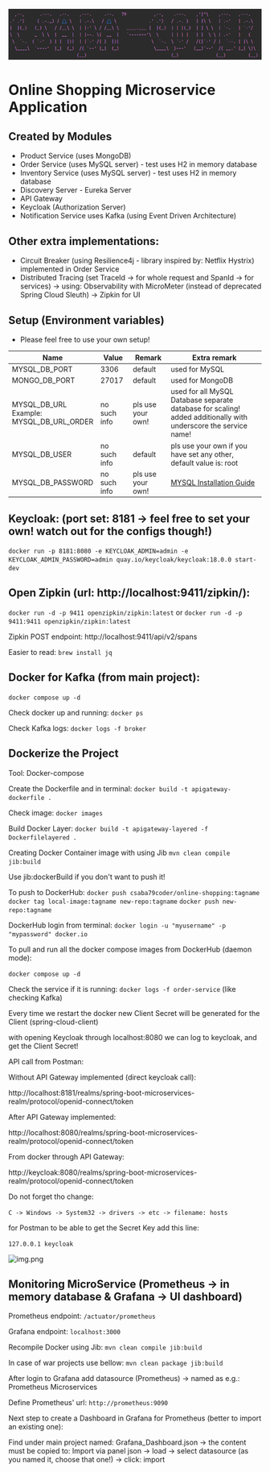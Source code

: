 ![img.png](img/img.png)

# Online Shopping Microservice Application

## Created by Modules

- Product Service (uses MongoDB)
- Order Service (uses MySQL server) - test uses H2 in memory database
- Inventory Service (uses MySQL server) - test uses H2 in memory database
- Discovery Server - Eureka Server
- API Gateway
- Keycloak (Authorization Server)
- Notification Service uses Kafka (using Event Driven Architecture)

## Other extra implementations:

- Circuit Breaker (using Resilience4j - library inspired by: Netflix Hystrix) implemented in Order Service
- Distributed Tracing (set TraceId -> for whole request and SpanId -> for services) -> using: Observability with MicroMeter (instead of deprecated Spring Cloud Sleuth) -> Zipkin for UI

## Setup (Environment variables)

- Please feel free to use your own setup!

| Name                                             | Value        | Remark            | Extra remark                                                                                                    |
|--------------------------------------------------|--------------|-------------------|-----------------------------------------------------------------------------------------------------------------|
| MYSQL_DB_PORT                                    | 3306         | default           | used for MySQL                                                                                                  |
| MONGO_DB_PORT                                    | 27017        | default           | used for MongoDB                                                                                                |
| MYSQL_DB_URL<br/>Example:<br/>MYSQL_DB_URL_ORDER | no such info | pls use your own!       | used for all MySQL Database separate database for scaling! added additionally with underscore the service name! |
| MYSQL_DB_USER                                    | no such info         | default           | pls use your own if you have set any other, default value is: root                                              |
| MYSQL_DB_PASSWORD                                | no such info | pls use your own! | [MYSQL Installation Guide](https://dev.mysql.com/doc/mysql-installation-excerpt/5.7/en/)                        |


## Keycloak: (port set: 8181 -> feel free to set your own! watch out for the configs though!)

```docker run -p 8181:8080 -e KEYCLOAK_ADMIN=admin -e KEYCLOAK_ADMIN_PASSWORD=admin quay.io/keycloak/keycloak:18.0.0 start-dev```

## Open Zipkin (url: http://localhost:9411/zipkin/): 

```docker run -d -p 9411 openzipkin/zipkin:latest``` or ```docker run -d -p 9411:9411 openzipkin/zipkin:latest```

Zipkin POST endpoint: http://localhost:9411/api/v2/spans

Easier to read: ```brew install jq```

## Docker for Kafka (from main project):

```docker compose up -d```

Check docker up and running: ```docker ps```

Check Kafka logs: ```docker logs -f broker```

## Dockerize the Project

Tool: Docker-compose

Create the Dockerfile and in terminal: ```docker build -t apigateway-dockerfile .```

Check image: ```docker images```

Build Docker Layer: ```docker build -t apigateway-layered -f Dockerfilelayered .```

Creating Docker Container image with using Jib ```mvn clean compile jib:build```

Use jib:dockerBuild if you don't want to push it!

To push to DockerHub: ```docker push csaba79coder/online-shopping:tagname```
```docker tag local-image:tagname new-repo:tagname```
```docker push new-repo:tagname```

DockerHub login from terminal: ```docker login -u "myusername" -p "mypassword" docker.io```

To pull and run all the docker compose images from DockerHub (daemon mode):

```docker compose up -d```

Check the service if it is running: ```docker logs -f order-service``` (like checking Kafka)

Every time we restart the docker new Client Secret will be generated for the Client (spring-cloud-client)

with opening Keycloak through localhost:8080 we can log to keycloak, and get the Client Secret!

API call from Postman:

Without API Gateway implemented (direct keycloak call): 

http://localhost:8181/realms/spring-boot-microservices-realm/protocol/openid-connect/token

After API Gateway implemented: 

http://localhost:8080/realms/spring-boot-microservices-realm/protocol/openid-connect/token

From docker through API Gateway: 

http://keycloak:8080/realms/spring-boot-microservices-realm/protocol/openid-connect/token

Do not forget tho change:

```C -> Windows -> System32 -> drivers -> etc -> filename: hosts ```

for Postman to be able to get the Secret Key add this line:

```127.0.0.1 keycloak```

![img.png](img/hostsChanges.png)

## Monitoring MicroService (Prometheus -> in memory database & Grafana -> UI dashboard)

Prometheus endpoint: ```/actuator/prometheus```

Grafana endpoint: ```localhost:3000```

Recompile Docker using Jib: ```mvn clean compile jib:build```

In case of war projects use bellow: ```mvn clean package jib:build```

After login to Grafana add datasource (Prometheus) -> named as e.g.: Prometheus Microservices

Define Prometheus' url: ```http://prometheus:9090```

Next step to create a Dashboard in Grafana for Prometheus (better to import an existing one): 

Find under main project named: Grafana_Dashboard.json -> the content must be copied to: Import via  panel json -> load -> select datasource (as you named it, choose that one!) -> click: import
